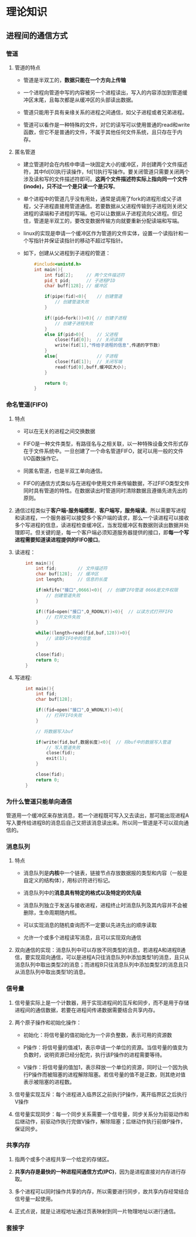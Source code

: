 # 理论知识

## 进程间的通信方式

### 管道

1. 管道的特点

    - 管道是半双工的，**数据只能在一个方向上传输**

    - 一个进程向管道中写的内容被另一个进程读出，写入的内容添加到管道缓冲区末尾，且每次都是从缓冲区的头部读出数据。

    - 管道只能用于具有亲缘关系的进程之间通信，如父子进程或者兄弟进程。

    - 管道可以看作是一种特殊的文件，对它的读写可以使用普通的read和write函数，但它不是普通的文件，不属于其他任何文件系统，且只存在于内存。

2. 匿名管道

    - 建立管道时会在内核中申请一块固定大小的缓冲区，并创建两个文件描述符，其中fd[0]执行读操作，fd[1]执行写操作。要关闭管道只需要关闭两个涉及读和写的文件描述符即可。**这两个文件描述符实际上指向同一个文件(inode)，只不过一个是只读一个是只写**。

    - 单个进程中的管道几乎没有用处，通常是调用了fork的进程形成父子进程，父子进程直接用管道通信。若要数据从父进程传输到子进程则关闭父进程的读端和子进程的写端。也可以让数据从子进程流向父进程。但记住，管道是半双工的，要改变数据传输方向就要重新分配读端和写端。

    - linux的实现是申请一个缓冲区作为管道的文件实体，设置一个读指针和一个写指针并保证读指针的移动不超过写指针。

    - 如下，创建从父进程到子进程的管道：

        ```cpp
            #include<unistd.h>
            int main(){
                int fid[2];     // 两个文件描述符
                pid_t pid;      // 子进程PID
                char buff[128]; // 缓冲区

                if(pipe(fid)<0){    // 创建管道
                    // 创建管道失败
                }

                if((pid=fork())<0){ // 创建子进程
                    // 创建子进程失败
                }
                else if(pid>0){     // 父进程
                    close(fid[0]);  // 关闭读端
                    write(fid[1],"传给子进程的信息",传递的字节数)
                }
                else{               // 子进程
                    close(fid[1]);  // 关闭写端
                    read(fid[0],buff,缓冲区大小);
                }

                return 0;
            }
        ```

### 命名管道(FIFO)

1. 特点

    - 可以在无关的进程之间交换数据

    - FIFO是一种文件类型，有路径名与之相关联，以一种特殊设备文件形式存在于文件系统中。一旦创建了一个命名管道FIFO，就可以用一般的文件I/O函数操作它。

    - 同匿名管道，也是半双工单向通信。

    - FIFO的通信方式类似与在进程中使用文件来传输数据，不过FIFO类型文件同时具有管道的特性。在数据读出时管道同时清除数据且遵循先进先出的原则。

2. 通信过程类似于**客户端-服务端模型**，**客户端写，服务端读**。所以需要写进程和读进程，一个服务器可以接受多个客户端的请求，那么一个读进程可以接收多个写进程的信息，读进程检查缓冲区，当发现缓冲区有数据则读出数据并处理即可。但关键的是，每一个客户端必须知道服务器提供的接口，即**每一个写进程需要知道读进程提供的FIFO接口**。

3. 读进程：

    ```cpp
        int main(){
            int fid;        // 文件描述符
            char buf[128];  // 缓冲区
            int length;     // 信息的长度

            if(mkfifo("接口",0666)<0){  // 创建FIFO管道 0666是文件权限
                // 创建管道失败
            }

            if((fid=open("接口",O_RDONLY))<0){  // 以读方式打开FIFO
                // 打开文件失败
            }

            while((length=read(fid,buf,128))>0){
                // 读取FIFO中的信息
            }

            close(fid);
            return 0;
        }
    ```

4. 写进程:

    ```cpp
        int main(){
            int fid;
            char buf[128];

            if((fid=open("接口",O_WRONLY))<0){
                // 打开FIFO失败
            }

            // 将数据写入buf

            if(write(fid,buf,数据长度)<0){  // 将buf中的数据写入管道
                // 写入管道失败
                close(fid);
                exit(1);
            }

            close(fid);
            return 0;
        }
    ```

### 为什么管道只能单向通信

管道用一个缓冲区来存放消息，若一个进程既可写入又去读出，那可能出现进程A写入要传给进程B的消息后自己又把该消息读出来。所以同一管道是不可以双向通信的。

### 消息队列

1. 特点

    - 消息队列是**内核**中一个链表，链接节点存放数据报的类型和内容（一般是自定义的结构体），用标识符进行标记。

    - 消息队列中的**消息具有特定的格式以及特定的优先级**

    - 消息队列独立于发送与接收进程，进程终止时消息队列及其内容并不会被删除，生命周期随内核。

    - 可以实现消息的随机查询而不一定要以先进先出的顺序读取

    - 允许一个或多个进程读写消息，且可以实现双向通信

2. 双向通信的实现：消息队列中可以存放不同类型的消息，若进程A和进程B通信，要实现双向通信，可以是进程A只往消息队列中添加类型1的消息，且只从消息队列中取出类型2的消息；而进程B只往消息队列中添加类型2的消息且只从消息队列中取出类型1的消息。

### 信号量

1. 信号量实际上是一个计数器，用于实现进程间的互斥和同步，而不是用于存储进程间的通信数据，若要在进程间传递数据需要结合共享内存。

2. 两个原子操作和初始化操作：

    - 初始化：将信号量的值初始化为一个非负整数，表示可用的资源数

    - P操作：将信号量的值减1，表示申请一个单位的资源。当信号量的值变为负数时，说明资源已经分配完，执行该P操作的进程需要等待。

    - V操作：将信号量的值加1，表示释放一个单位的资源，同时让一个因为执行P操作而被阻塞的进程解除阻塞。若信号量的值不是正数，则其绝对值表示被阻塞的进程数。

3. 信号量实现互斥：每个进程进入临界区之前执行P操作，离开临界区之后执行V操作

4. 信号量实现同步：每一个同步关系需要一个信号量，同步关系分为前驱动作和后继动作，前驱动作执行完做V操作，解除阻塞；后继动作执行前做P操作，保证同步。

### 共享内存

1. 指两个或多个进程共享一个给定的存储区。

2. **共享内存是最快的一种进程间通信方式(IPC)**，因为是进程直接对内存进行存取。

3. 多个进程可以同时操作共享的内存，所以需要进行同步，故共享内存经常结合信号量一起使用。

4. 正式点说，就是让进程地址通过页表映射到同一片物理地址以进行通信。

### 套接字
